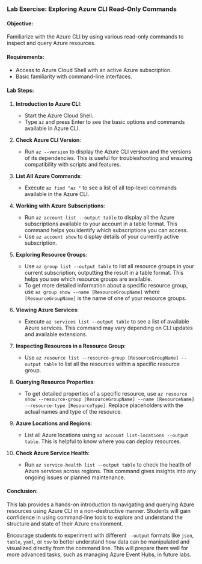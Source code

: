 ### Lab Exercise: Exploring Azure CLI Read-Only Commands

#### Objective:
Familiarize with the Azure CLI by using various read-only commands to inspect and query Azure resources.

#### Requirements:
- Access to Azure Cloud Shell with an active Azure subscription.
- Basic familiarity with command-line interfaces.

#### Lab Steps:

1. **Introduction to Azure CLI**:
   - Start the Azure Cloud Shell.
   - Type `az` and press Enter to see the basic options and commands available in Azure CLI.

2. **Check Azure CLI Version**:
   - Run `az --version` to display the Azure CLI version and the versions of its dependencies. This is useful for troubleshooting and ensuring compatibility with scripts and features.

3. **List All Azure Commands**:
   - Execute `az find "az "` to see a list of all top-level commands available in the Azure CLI.

4. **Working with Azure Subscriptions**:
   - Run `az account list --output table` to display all the Azure subscriptions available to your account in a table format. This command helps you identify which subscriptions you can access.
   - Use `az account show` to display details of your currently active subscription.

5. **Exploring Resource Groups**:
   - Use `az group list --output table` to list all resource groups in your current subscription, outputting the result in a table format. This helps you see which resource groups are available.
   - To get more detailed information about a specific resource group, use `az group show --name [ResourceGroupName]` where `[ResourceGroupName]` is the name of one of your resource groups.

6. **Viewing Azure Services**:
   - Execute `az services list --output table` to see a list of available Azure services. This command may vary depending on CLI updates and available extensions.

7. **Inspecting Resources in a Resource Group**:
   - Use `az resource list --resource-group [ResourceGroupName] --output table` to list all the resources within a specific resource group.

8. **Querying Resource Properties**:
   - To get detailed properties of a specific resource, use `az resource show --resource-group [ResourceGroupName] --name [ResourceName] --resource-type [ResourceType]`. Replace placeholders with the actual names and type of the resource.

9. **Azure Locations and Regions**:
   - List all Azure locations using `az account list-locations --output table`. This is helpful to know where you can deploy resources.

10. **Check Azure Service Health**:
    - Run `az service-health list --output table` to check the health of Azure services across regions. This command gives insights into any ongoing issues or planned maintenance.

#### Conclusion:
This lab provides a hands-on introduction to navigating and querying Azure resources using Azure CLI in a non-destructive manner. Students will gain confidence in using command-line tools to explore and understand the structure and state of their Azure environment.

Encourage students to experiment with different `--output` formats like `json`, `table`, `yaml`, or `tsv` to better understand how data can be manipulated and visualized directly from the command line. This will prepare them well for more advanced tasks, such as managing Azure Event Hubs, in future labs.
